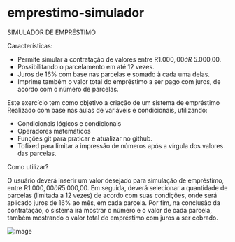 # emprestimo-simulador

SIMULADOR DE EMPRÉSTIMO

Características: 

- Permite simular a contratação de valores entre R$1.000,00 à R$ 5.000,00.
- Possibilitando o parcelamento em até 12 vezes.
- Juros de 16% com base nas parcelas e somado à cada uma delas.
- Imprime também o valor total do empréstimo a ser pago com juros, de acordo com o número de parcelas.

Este exercício tem como objetivo a criação de um sistema de empréstimo
Realizado com base nas aulas de variáveis e condicionais, utilizando:

- Condicionais lógicos e condicionais
- Operadores matemáticos
- Funções git para praticar e atualizar no github. 
- Tofixed para limitar a impressão de números após a vírgula dos valores das parcelas.

Como utilizar?

O usuário deverá inserir um valor desejado para simulação de empréstimo, entre R$1.000,00 à R$5.000,00. Em seguida, deverá selecionar a quantidade de parcelas (limitada a 12 vezes) de acordo com suas condições, onde será aplicado juros de 16% ao mês, em cada parcela. Por fim, na conclusão da contratação, o sistema irá mostrar o número e o valor de cada parcela, também mostrando o valor total do empréstimo com juros a ser cobrado. 

![image](https://github.com/evandro-ucciolini/emprestimo-simulador/assets/144072777/ed6f0f3b-4c7e-4f70-9532-0492ed49c89f)


